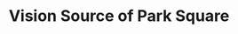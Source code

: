 ---
title: "Vision Source of Park Square"
url: /boston/vision-source-of-park-square/
shop: optician
---